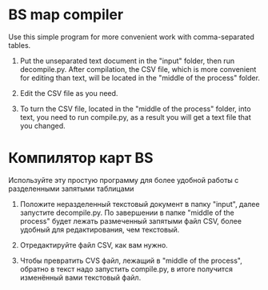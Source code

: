 # BS map compiler

Use this simple program for more convenient work with comma-separated tables.

1. Put the unseparated text document in the "input" folder, then run decompile.py. After compilation, the CSV file, which is more convenient for editing than text, will be located in the "middle of the process" folder.

2. Edit the CSV file as you need.

3. To turn the CSV file, located in the "middle of the process" folder, into text, you need to run compile.py, as a result you will get a text file that you changed.

# Компилятор карт BS
Используйте эту простую программу для более удобной работы с разделенными запятыми таблицами

1. Положите неразделенный текстовый документ в папку "input", далее запустите decompile.py. По завершении в папке "middle of the process" будет лежать размеченный запятыми файл CSV, более удобный для редактирования, чем текстовый.

2. Отредактируйте файл CSV, как вам нужно.

3. Чтобы превратить CVS файл, лежащий в "middle of the process", обратно в текст надо запустить compile.py, в итоге получится изменённый вами текстовый файл.
